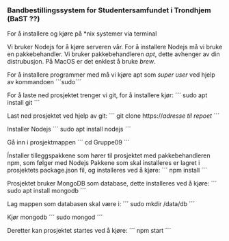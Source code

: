 ### Bandbestillingssystem for Studentersamfundet i Trondhjem (BaST ??)


For å installere og kjøre på *nix systemer via terminal

Vi bruker Nodejs for å kjøre serveren vår. For å installere Nodejs må vi bruke en pakkebehandler.
Vi bruker pakkebehandleren *apt*, dette avhenger av din distrubusjon. På MacOS er det enklest å bruke *brew*.

For å installere programmer med  må vi kjøre apt som *super user* ved hjelp av kommandoen ´´´sudo´´´

For å laste ned prosjektet trenger vi git, for å installere kjør:
´´´
sudo apt install git
´´´

Last ned prosjektet ved hjelp av git:
´´´
git clone https://*adresse til repoet*
´´´

Installer Nodejs
´´´
sudo apt install nodejs
´´´

Gå inn i prosjektmappen
´´´
cd Gruppe09
´´´

Ínstaller tilleggspakkene som hører til prosjektet med pakkebehandleren npm, som følger med Nodejs
Pakkene som skal installeres er lagret i prosjektets package.json fil, og installeres ved å kjøre:
´´´
npm install
´´´

Prosjektet bruker MongoDB som database, dette installeres ved å kjøre:
´´´
sudo apt install mongodb
´´´

Lag mappen som databasen skal være i:
´´´
sudo mkdir /data/db
´´´

Kjør mongodb
´´´
sudo mongod
´´´

Deretter kan prosjektet startes ved å kjøre:
´´´
npm start
´´´
